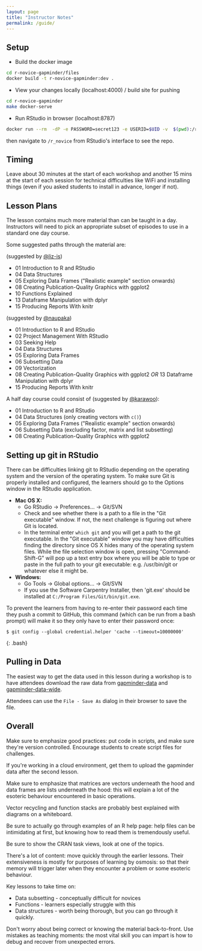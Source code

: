 ```yaml
---
layout: page
title: "Instructor Notes"
permalink: /guide/
---
```


## Setup

- Build the docker image

``` bash
cd r-novice-gapminder/files
docker build -t r-novice-gapminder:dev .
```

- View your changes locally (localhost:4000) / build site for pushing

``` bash
cd r-novice-gapminder
make docker-serve
```

- Run RStudio in browser (localhost:8787)

``` bash
docker run --rm  -dP -e PASSWORD=secret123 -e USERID=$UID -v  $(pwd):/r_novice -p 8787:8787 r-novice-gapminder:dev
```

then navigate to `/r_novice` from RStudio's interface to see the repo.

## Timing

Leave about 30 minutes at the start of each workshop and another 15 mins
at the start of each session for technical difficulties like WiFi and
installing things (even if you asked students to install in advance, longer if
not).

## Lesson Plans

The lesson contains much more material than can be taught in a day.
Instructors will need to pick an appropriate subset of episodes to use
in a standard one day course. 

Some suggested paths through the material are:

(suggested by [@liz-is](https://github.com/swcarpentry/r-novice-gapminder/issues/104#issuecomment-276529213))

* 01 Introduction to R and RStudio
* 04 Data Structures
* 05 Exploring Data Frames ("Realistic example" section onwards)
* 08 Creating Publication-Quality Graphics with ggplot2
* 10 Functions Explained
* 13 Dataframe Manipulation with dplyr
* 15 Producing Reports With knitr

(suggested by [@naupaka](https://github.com/swcarpentry/r-novice-gapminder/issues/104#issuecomment-312547509))
* 01 Introduction to R and RStudio
* 02 Project Management With RStudio
* 03 Seeking Help
* 04 Data Structures
* 05 Exploring Data Frames
* 06 Subsetting Data
* 09 Vectorization
* 08 Creating Publication-Quality Graphics with ggplot2 *OR*
  13 Dataframe Manipulation with dplyr
* 15 Producing Reports With knitr

A half day course could consist of (suggested by [@karawoo](https://github.com/swcarpentry/r-novice-gapminder/issues/104#issuecomment-277599864)):

* 01 Introduction to R and RStudio
* 04 Data Structures (only creating vectors with `c()`)
* 05 Exploring Data Frames ("Realistic example" section onwards)
* 06 Subsetting Data (excluding factor, matrix and list subsetting)
* 08 Creating Publication-Quality Graphics with ggplot2

## Setting up git in RStudio

There can be difficulties linking git to RStudio depending on the
operating system and the version of the operating system. To make sure
Git is properly installed and configured, the learners should go to
the Options window in the RStudio application.

* **Mac OS X:**
  * Go RStudio -> Preferences... -> Git/SVN
  * Check and see whether there is a path to a file in the "Git executable" window. If not, the next challenge is figuring out where Git is located.
  * In the terminal enter `which git` and you will get a path to the git executable. In the "Git executable" window you may have difficulties finding the directory since OS X hides many of the operating system files. While the file selection window is open, pressing "Command-Shift-G" will pop up a text entry box where you will be able to type or paste in the full path to your git executable: e.g. /usr/bin/git or whatever else it might be.
* **Windows:**
  * Go Tools -> Global options... -> Git/SVN
  * If you use the Software Carpentry Installer, then 'git.exe' should be installed at `C:/Program Files/Git/bin/git.exe`.

To prevent the learners from having to re-enter their password each time they push a commit to GitHub, this command (which can be run from a bash prompt) will make it so they only have to enter their password once:

~~~
$ git config --global credential.helper 'cache --timeout=10000000'
~~~
{: .bash}

## Pulling in Data

The easiest way to get the data used in this lesson during a workshop is to have
attendees download the raw data from [gapminder-data][gapminder-data] and
[gapminder-data-wide][gapminder-data-wide].

Attendees can use the `File - Save As` dialog in their browser to save the file.

## Overall

Make sure to emphasize good practices: put code in scripts, and make
sure they're version controlled. Encourage students to create script
files for challenges.

If you're working in a cloud environment, get them to upload the
gapminder data after the second lesson.

Make sure to emphasize that matrices are vectors underneath the hood
and data frames are lists underneath the hood: this will explain a
lot of the esoteric behaviour encountered in basic operations.

Vector recycling and function stacks are probably best explained
with diagrams on a whiteboard.

Be sure to actually go through examples of an R help page: help files
can be intimidating at first, but knowing how to read them is tremendously
useful.

Be sure to show the CRAN task views, look at one of the topics.

There's a lot of content: move quickly through the earlier lessons. Their
extensiveness is mostly for purposes of learning by osmosis: so that their
memory will trigger later when they encounter a problem or some esoteric behaviour.

Key lessons to take time on:

* Data subsetting - conceptually difficult for novices
* Functions - learners especially struggle with this
* Data structures - worth being thorough, but you can go through it quickly.

Don't worry about being correct or knowing the material back-to-front. Use
mistakes as teaching moments: the most vital skill you can impart is how to
debug and recover from unexpected errors.

[gapminder-data]: https://raw.githubusercontent.com/swcarpentry/r-novice-gapminder/gh-pages/_episodes_rmd/data/gapminder_data.csv

[gapminder-data-wide]: https://raw.githubusercontent.com/swcarpentry/r-novice-gapminder/gh-pages/_episodes_rmd/data/gapminder_wide.csv
